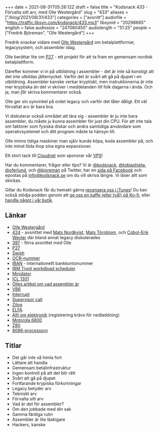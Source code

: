 +++
date = 2021-08-31T05:26:12Z
draft = false
title = "Kodsnack 433 - Förvalta sitt arv, med Olle Westergård"
slug = "433"
aliases = ["/blog/2021/08/31/433"]
categories = ["avsnitt"]
audiofile = "https://traffic.libsyn.com/kodsnack/433.mp3"
libsynid = "20298665"
english = false
audiosize = "247080450"
audiolength = "51:25"
people = ["Fredrik Björeman", "Olle Westergård"]
+++

Fredrik snackar vidare med [Olle Westergård](https://kodsnack.se/people/olle-westerg%C3%A5rd/) om betalplattformar, legacysystem, och assembler idag.

Olle berättar lite om [P27](https://nordicpayments.eu/) - ett projekt för att ta fram en gemensam nordisk betalplattform.

Därefter kommer vi in på utbildning i assembler - det är inte så konstigt att det inte utbildas jättemycket. Varför det är svårt att gå på djupet i en utbildning. Assembler kanske verkar kryptiskt, men instruktionerna är inte mer kryptiska än det vi skriver i meddelanden till folk dagarna i ända. Och ja, man *får* skriva kommentarer också.

Olle ger sin synvinkel på ordet legacy och varför det låter dåligt. Ett väl förvaltat arv är bara bra.

Vi diskuterar också området att lära sig - assembler är ju inte bara assembler, du måste ju kunna assembler för just din CPU. För att inte tala om faktorer som fysiska diskar och andra samtidiga användare som operativsystemet och ditt program måste ta hänsyn till.

Olle minns tidiga maskiner man själv kunde köpa, koda assembler på, och inte minst löda ihop sina egna expansioner.

Ett stort tack till [Cloudnet](https://www.cloudnet.se) som sponsrar vår [VPS](https://en.wikipedia.org/wiki/Virtual_private_server)!

Har du kommentarer, frågor eller tips? Vi är [@kodsnack](https://www.twitter.com/kodsnack), [@tobiashieta](https://www.twitter.com/tobiashieta), [@oferlund](https://www.twitter.com/oferlund), och [@bjoreman](https://www.twitter.com/bjoreman) på Twitter, har en [sida på Facebook](https://www.facebook.com/kodsnack) och epostas på [info@kodsnack.se](mailto:info@kodsnack.se) om du vill skriva längre. Vi läser allt som skickas.

Gillar du Kodsnack får du hemskt gärna [recensera oss i iTunes](https://itunes.apple.com/se/podcast/kodsnack/id561631498?l=en)! Du kan också stödja podden genom att <a href="https://ko-fi.com/kodsnack" rel="payment">ge oss en kaffe (eller två!) på Ko-fi</a>, eller [handla något i vår butik](https://shop.spreadshirt.se/kodsnack/).

## Länkar ##
* [Olle Westergård](https://kodsnack.se/people/olle-westerg%C3%A5rd/)
* [424](https://kodsnack.se/424/) - avsnittet med [Mats Nordkvist](https://kodsnack.se/people/mats-nordkvist/), [Mats Törnblom](https://kodsnack.se/people/mats-t%C3%B6rnblom/), och [Cobol-Erik Weyler](https://kodsnack.se/people/erik-weyler/) där bland annat legacy diskuterades
* [397](https://kodsnack.se/397/) - förra avsnittet med Olle
* [P27](https://nordicpayments.eu/)
* [Swish](https://sv.wikipedia.org/wiki/Swish)
* [OCR-nummer](https://sv.wikipedia.org/wiki/OCR-nummer)
* [IBAN](https://en.wikipedia.org/wiki/International_Bank_Account_Number) - internationellt bankkontonummer
* [IBM Tivoli workdload scheduler](https://handwiki.org/wiki/Software:IBM_Tivoli_Workload_Scheduler)
* [Minidator](https://en.wikipedia.org/wiki/Minicomputer)
* [ICL 1301](https://www.flickr.com/photos/sparker/albums/1325603/)
* [Olles artikel om vad assembler är](https://www.linkedin.com/pulse/vad-%25C3%25A4r-assembler-kod-olle-westerg%25C3%25A5rd/)
* [VB6](https://en.wikipedia.org/wiki/Visual_Basic_%28classic%29)
* [Interrupt](https://en.wikipedia.org/wiki/Interrupt)
* [Supervisor call](https://en.wikipedia.org/wiki/Supervisor_Call_instruction)
* [Zilog](https://en.wikipedia.org/wiki/Zilog)
* [ELFA](https://sv.wikipedia.org/wiki/ELFA_AB)
* [Allt om elektronik](https://www.ebaman.com/remository/ELECTRONICS/Magazines/Allt-Om-Elektronik_Elektor/) (registrering krävs för nedladdning)
* [Motorola 6800](https://en.wikipedia.org/wiki/Motorola_6800)
* [Z80](https://en.wikipedia.org/wiki/Zilog_Z80)
* [8086-processorn](https://en.wikipedia.org/wiki/Intel_8086)

## Titlar ##
* Det går inte så himla fort
* Lättare att handla
* Gemensam betalinfrastruktur
* Ingen kontroll på att det blir rätt
* Svårt att gå på djupet
* Fortfarande krypiska förkortningar
* Legacy betyder arv
* Tekniskt arv
* Förvalta sitt arv
* Vad är det för assembler?
* Om den jobbade med din sak
* Samma färdiga rutin
* Assembler är lite läskigare
* Hackers, kanske